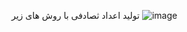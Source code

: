 تولید اعداد ثصادفی با روش های زیر
![image](https://github.com/REZAKAZAZI00/random/assets/80042630/42482454-5904-4814-a96c-9461be4c0c25)



